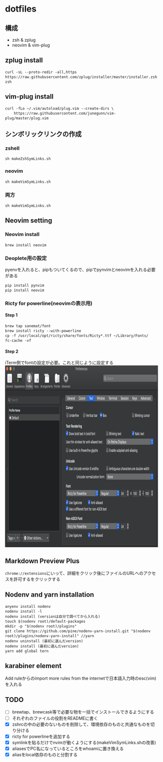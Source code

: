 # dotfiles
## 構成
- zsh & zplug
- neovim & vim-plug

## zplug install
```
curl -sL --proto-redir -all,https https://raw.githubusercontent.com/zplug/installer/master/installer.zsh| zsh
```

## vim-plug install
```
curl -fLo ~/.vim/autoload/plug.vim --create-dirs \
    https://raw.githubusercontent.com/junegunn/vim-plug/master/plug.vim
```

## シンボリックリンクの作成
### zshell
```
sh makeZshSymLinks.sh
```

### neovim
```
sh makeVimSymLinks.sh
```

### 両方
```
sh makeVimSymLinks.sh
```

## Neovim setting
### Neovim install
```
brew install neovim
```
### Deoplete用の設定
pyenvを入れると、pipもついてくるので、pipでpynvimとneovimを入れる必要がある
```
pip install pynvim
pip install neovim
```

### Ricty for powerline(neovimの表示用)
#### Step 1
```
brew tap sanemat/font
brew install ricty --with-powerline
cp -f /usr/local/opt/ricty/share/fonts/Ricty*.ttf ~/Library/Fonts/
fc-cache -vf
```

#### Step 2 
iTerm側でfontの設定が必要。これと同じように設定する  
<img src="./iterm_setting.png" height="600px">

## Markdown Preview Plus
`chrome://extensions`にいって、詳細をクリック後にファイルのURLへのアクセスを許可するをクリックする

## Nodenv and yarn installation
```
anyenv install nodenv
nodenv install -l
nodenv install (versionは自分で調べてから入れる)
touch $(nodenv root)/default-packages
mkdir -p "$(nodenv root)/plugins"
git clone https://github.com/pine/nodenv-yarn-install.git "$(nodenv root)/plugins/nodenv-yarn-install" //yarn
nodenv uninstall (最初に選んだversion)
nodenv install (最初に選んだversion)
yarn add global tern
```

## karabiner element
Add ruleからのimport more rules from the internetで日本語入力時のesc(vim)を入れる

## TODO
- [ ] brewtap、brewcask等で必要な物を一括でインストールできるようにする
- [ ] それぞれのファイルの役割をREADMEに書く
- [x] zshrcの中の必要のないものを削除して、環境依存のものと共通なものを切り分ける
- [x] ricty for powerlineを追加する
- [x] symlinkを貼るだけでnvimが動くようにする(makeVimSymLinks.shの改善)
- [x] aliasesでPC名になっているところをwhoamiに置き換える
- [x] aliasをlocal依存のものと分割する
